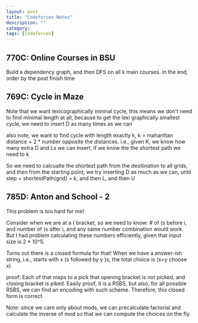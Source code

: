 ```yaml
---
layout: post
title: "Codeforces Notes"
description: ""
category: 
tags: [Codeforces]
---
```


770C: Online Courses in BSU
---------------
Build a dependency graph, and then DFS on all k main courses. In the end, order by the post finish time


769C: Cycle in Maze
-------------
Note that we want lexicographically mininal cycle, this means we don't need to find minimal length at all, because to get the lexi graphically smallest cycle, we need to insert D as many times as we can

also note, we want to find cycle with length exactly k, k = mahanttan distance + 2 * number opposite the distances. i.e., given K, we know how many extra D and Ls we can insert, if we know the the shortest path we need to k

So we need to calcualte the shortest path from the desitination to all grids, and then from the starting point, we try inserting D as much as we can, until step + shortestPath(grid) = k, and then L, and then U


785D: Anton and School - 2
----------------
This problem is too hard for me!

Consider when we are at a ( bracket, so we need to know: # of (s before i, and number of )s after i, and any same number combination would work. But I had problem calculating these numbers efficiently, given that input size is 2 * 10^5. 

Turns out there is a closed formula for that! When we have a answer-ish string, i.e., starts with x (s followed by y )s, the total choice is (x+y choose x)

proof: Each of that maps to a pick that opening bracket is not picked, and closing bracket is piked. Easily proof, it is a RSBS, but also, for all possible RSBS, we can find an encoding with such scheme. Therefore, this closed form is correct

Note: since we care only about mods, we can precalculate factorial and calculate the inverse of mod so that we can compute the choices on the fly.

